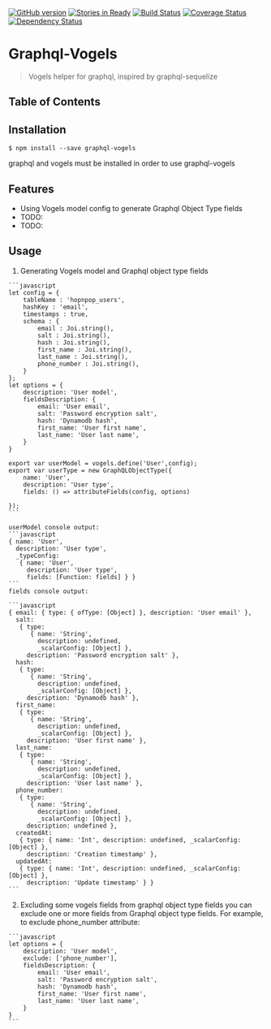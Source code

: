 [![GitHub version](https://badge.fury.io/gh/c10h22%2Fgraphql-vogels.svg)](http://badge.fury.io/gh/c10h22%2Fgraphql-vogels)
[![Stories in Ready](https://badge.waffle.io/c10h22/graphql-vogels.png?label=ready&title=Ready)](https://waffle.io/c10h22/graphql-vogels)
[![Build Status](https://travis-ci.org/c10h22/graphql-vogels.svg?branch=master)](https://travis-ci.org/c10h22/graphql-vogels)
[![Coverage Status](https://coveralls.io/repos/c10h22/graphql-vogels/badge.svg?branch=master&service=github)](https://coveralls.io/github/c10h22/graphql-vogels?branch=master)
[![Dependency Status](https://www.versioneye.com/user/projects/55aba34b30653500230003f9/badge.svg?style=flat)](https://www.versioneye.com/user/projects/55aba34b30653500230003f9)
# Graphql-Vogels

> Vogels helper for graphql, inspired by graphql-sequelize

## Table of Contents

Installation
------------
    $ npm install --save graphql-vogels
graphql and vogels must be installed in order to use graphql-vogels

Features
--------

 - Using Vogels model config to generate Graphql Object Type fields
 - TODO:
 - TODO:
 
Usage
--------

   1. Generating Vogels model and Graphql object type fields

    ```javascript
    let config = {
        tableName : 'hopnpop_users',
        hashKey : 'email',
        timestamps : true,
        schema : {
            email : Joi.string(),
            salt : Joi.string(),
            hash : Joi.string(),
            first_name : Joi.string(),
            last_name : Joi.string(),
            phone_number : Joi.string(),
        }
    };
    let options = {
        description: 'User model',
        fieldsDescription: {
            email: 'User email',
            salt: 'Password encryption salt',
            hash: 'Dynamodb hash',
            first_name: 'User first name',
            last_name: 'User last name',
        }
    }
    
    export var userModel = vogels.define('User',config);
    export var userType = new GraphQLObjectType({
        name: 'User',
        description: 'User type',
        fields: () => attributeFields(config, options)
    
    });
    ```
    
    userModel console output:
    ```javascript
    { name: 'User',
      description: 'User type',
      _typeConfig: 
       { name: 'User',
         description: 'User type',
         fields: [Function: fields] } }
    ```
    fields console output:
    
    ```javascript
    { email: { type: { ofType: [Object] }, description: 'User email' },
      salt: 
       { type: 
          { name: 'String',
            description: undefined,
            _scalarConfig: [Object] },
         description: 'Password encryption salt' },
      hash: 
       { type: 
          { name: 'String',
            description: undefined,
            _scalarConfig: [Object] },
         description: 'Dynamodb hash' },
      first_name: 
       { type: 
          { name: 'String',
            description: undefined,
            _scalarConfig: [Object] },
         description: 'User first name' },
      last_name: 
       { type: 
          { name: 'String',
            description: undefined,
            _scalarConfig: [Object] },
         description: 'User last name' },
      phone_number: 
       { type: 
          { name: 'String',
            description: undefined,
            _scalarConfig: [Object] },
         description: undefined },
      createdAt: 
       { type: { name: 'Int', description: undefined, _scalarConfig: [Object] },
         description: 'Creation timestamp' },
      updatedAt: 
       { type: { name: 'Int', description: undefined, _scalarConfig: [Object] },
         description: 'Update timestamp' } }
    ```

   2. Excluding some vogels fields from graphql object type fields
you can exclude one or more fields from Graphql object type fields. For example, to exclude phone_number attribute:

    ```javascript
    let options = {
        description: 'User model',
        exclude: ['phone_number'],
        fieldsDescription: {
            email: 'User email',
            salt: 'Password encryption salt',
            hash: 'Dynamodb hash',
            first_name: 'User first name',
            last_name: 'User last name',
        }
    }
    ```